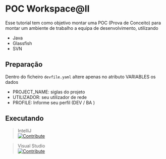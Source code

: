 # POC Workspace@II
Esse tutorial tem como objetivo montar uma POC (Prova de Conceito) para montar um ambiente de trabalho a equipa de desenvolvimento, utilizando
* Java
* Glassfish
* SVN

## Preparação

Dentro do ficheiro ``devfile.yaml`` altere apenas no atributo VARIABLES os dados

* PROJECT_NAME: siglas do projeto
* UTILIZADOR: seu utilizador de rede
* PROFILE: Informe seu perfil (DEV / BA )

## Executando

> IntelliJ <br/>
[![Contribute](https://www.eclipse.org/che/contribute.svg)](https://workspaces.openshift.com#https://github.com/thallesdc/poc-vdi-ii?che-editor=che-incubator/che-idea/latest)

> Visual Studio <br/>
[![Contribute](https://www.eclipse.org/che/contribute.svg)](https://workspaces.openshift.com#https://github.com/thallesdc/poc-vdi-ii?che-editor=che-incubator/che-code/latest)